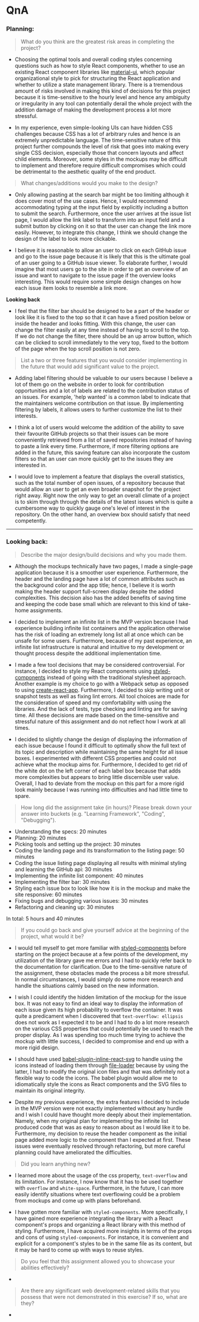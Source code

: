 # QnA

### Planning:

> What do you think are the greatest risk areas in completing the project?

- Choosing the optimal tools and overall coding styles concerning questions such as how to style React components, whether to use an existing React component libraries like [material-ui](https://github.com/callemall/material-ui), which popular organizational style to pick for structuring the React application and whether to utilize a state management library. There is a tremendous amount of risks involved in making this kind of decisions for this project because it is time-sensitive to the hourly level and hence any ambiguity or irregularity in any tool can potentially derail the whole project with the addition damage of making the development process a lot more stressful.

- In my experience, even simple-looking UIs can have hidden CSS challenges because CSS has a lot of arbitrary rules and hence is an extremely unpredictable language. The time-sensitive nature of this project further compounds the level of risk that goes into making every single CSS decision, especially those that concern layouts and affect child elements. Moreover, some styles in the mockups may be difficult to implement and therefore require difficult compromises which could be detrimental to the aesthetic quality of the end product.

> What changes/additions would you make to the design?

- Only allowing pasting at the search bar might be too limiting although it does cover most of the use cases. Hence, I would recommend accommodating typing at the input field by explicitly including a button to submit the search. Furthermore, once the user arrives at the issue list page, I would allow the link label to transform into an input field and a submit button by clicking on it so that the user can change the link more easily. However, to integrate this change, I think we should change the design of the label to look more clickable.

- I believe it is reasonable to allow an user to click on each GitHub issue and go to the issue page because it is likely that this is the ultimate goal of an user going to a GitHub issue viewer. To elaborate further, I would imagine that most users go to the site in order to get an overview of an issue and want to navigate to the issue page if the overview looks interesting. This would require some simple design changes on how each issue item looks to resemble a link more.

**Looking back**
- I feel that the filter bar should be designed to be a part of the header or look like it is fixed to the top so that it can have a fixed position below or inside the header and looks fitting. With this change, the user can change the filter easily at any time instead of having to scroll to the top. If we do not change the filter, there should be an up arrow button, which can be clicked to scroll immediately to the very top, fixed to the bottom of the page when the top scroll position is not zero.

> List a two or three features that you would consider implementing in the future that would add significant value to the project.

- Adding label filtering should be valuable to our users because I believe a lot of them go on the website in order to look for contribution opportunities and a lot of labels are related to the contribution status of an issues. For example, 'help wanted' is a common label to indicate that the maintainers welcome contribution on that issue. By implementing filtering by labels, it allows users to further customize the list to their interests.

- I think a lot of users would welcome the addition of the ability to save their favourite GitHub projects so that their issues can be more conveniently retrieved from a list of saved repositories instead of having to paste a link every time. Furthermore, if more filtering options are added in the future, this saving feature can also incorporate the custom filters so that an user can more quickly get to the issues they are interested in.

- I would love to implement a feature that displays the overall statistics, such as the total number of open issues, of a repository because that would allow an user to get an even broader snapshot for the project right away. Right now the only way to get an overall climate of a project is to skim through through the details of the latest issues which is quite a cumbersome way to quickly gauge one's level of interest in the repository. On the other hand, an overview box should satisfy that need competently.

---

### Looking back:

> Describe the major design/build decisions and why you made them.

- Although the mockups technically have two pages, I made a single-page application because it is a smoother user experience. Furthermore, the header and the landing page have a lot of common attributes such as the background color and the app title; hence, I believe it is worth making the header support full-screen display despite the added complexities. This decision also has the added benefits of saving time and keeping the code base small which are relevant to this kind of take-home assignments.

- I decided to implement an infinite list in the MVP version because I had experience building infinite list containers and the application otherwise has the risk of loading an extremely long list all at once which can be unsafe for some users. Furthermore, because of my past experience, an infinite list infrastructure is natural and intuitive to my development or thought process despite the additional implementation time.

- I made a few tool decisions that may be considered controversial. For instance, I decided to style my React components using [styled-components](https://github.com/styled-components/styled-components) instead of going with the traditional stylesheet approach. Another example is my choice to go with a Webpack setup as opposed to using [create-react-app](https://github.com/facebookincubator/create-react-app). Furthermore, I decided to skip writing unit or snapshot tests as well as fixing lint errors. All tool choices are made for the consideration of speed and my comfortability with using the libraries. And the lack of tests, type checking and linting are for saving time. All these decisions are made based on the time-sensitive and stressful nature of this assignment and do not reflect how I work at all times.

- I decided to slightly change the design of displaying the information of each issue because I found it difficult to optimally show the full text of its topic and description while maintaining the same height for all issue boxes. I experimented with different CSS properties and could not achieve what the mockup aims for. Furthermore, I decided to get rid of the white dot on the left corner of each label box because that adds more complexities but appears to bring little discernible user value. Overall, I had to deviate from the mockup on this part for a more rigid look mainly because I was running into difficulties and had little time to spare.

> How long did the assignment take (in hours)? Please break down your answer into buckets (e.g. "Learning Framework", "Coding", "Debugging").

- Understanding the specs: 20 minutes
- Planning: 20 minutes
- Picking tools and setting up the project: 30 minutes
- Coding the landing page and its transformation to the listing page: 50 minutes
- Coding the issue listing page displaying all results with minimal styling and learning the GitHub api: 30 minutes
- Implementing the infinite list component: 40 minutes
- Implementing the filter bar: 30 minutes
- Styling each issue box to look like how it is in the mockup and make the site responsive: 60 minutes
- Fixing bugs and debugging various issues: 30 minutes
- Refactoring and cleaning up: 30 minutes

In total: 5 hours and 40 minutes

> If you could go back and give yourself advice at the beginning of the project, what would it be?

- I would tell myself to get more familiar with [styled-components](https://github.com/styled-components/styled-components) before starting on the project because at a few points of the development, my utilization of the library gave me errors and I had to quickly refer back to the documentation for clarification. Due to the time-sensitive nature of the assignment, these obstacles made the process a bit more stressful. In normal circumstances, I would simply do some more research and handle the situations calmly based on the new information.

- I wish I could identify the hidden limitation of the mockup for the issue box. It was not easy to find an ideal way to display the information of each issue given its high probability to overflow the container. It was quite a predicament when I discovered that `text-overflow: ellipsis` does not work as I expected it to be and I had to do a lot more research on the various CSS properties that could potentially be used to reach the proper display. As I was spending too much time trying to achieve the mockup with little success, I decided to compromise and end up with a more rigid design.

- I should have used [babel-plugin-inline-react-svg](https://github.com/kesne/babel-plugin-inline-react-svg) to handle using the icons instead of loading them through [file-loader](https://github.com/webpack-contrib/file-loader) because by using the latter, I had to modify the original icon files and that was definitely not a flexible way to code the icons. The babel plugin would allow me to idiomatically style the icons as React components and the SVG files to maintain its original integrity.

- Despite my previous experience, the extra features I decided to include in the MVP version were not exactly implemented without any hurdle and I wish I could have thought more deeply about their implementation. Namely, when my original plan for implementing the infinite list produced code that was as easy to reason about as I would like it to be. Furthermore, my decision to reuse the header component as the initial page added more logic to the component than I expected at first. These issues were eventually resolved through refactoring, but more careful planning could have ameliorated the difficulties.

> Did you learn anything new?

- I learned more about the usage of the css property, `text-overflow` and its limitation. For instance, I now know that it has to be used together with `overflow` and `white-space`. Furthermore, in the future, I can more easily identify situations where text overflowing could be a problem from mockups and come up with plans beforehand.

- I have gotten more familiar with `styled-components`. More specifically, I have gained more experience integrating the library with a React component's props and organizing a React library with this method of styling. Furthermore, I have acquired more insights in terms of the props and cons of using `styled-components`. For instance, it is convenient and explicit for a component's styles to be in the same file as its content, but it may be hard to come up with ways to reuse styles.

> Do you feel that this assignment allowed you to showcase your abilities effectively?

-

> Are there any significant web development-related skills that you possess that were not demonstrated in this exercise? If so, what are they?

-
